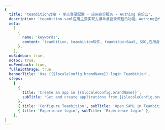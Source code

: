 ```yaml
---
{
  title: 'teambition对接 - 单点登录配置 - 应用身份服务 - Authing 身份云',
  description: 'teambition-saml应用主要实现支撑单点登录流程的功能。Authing合作网络提供 teambition对接，单点登录，SSO，实现应用的快捷登录、免密登录，提升员工办公体验、增强用户体验，增强企业数字化服务水平。',
  meta:
    [
      {
        name: 'keywords',
        content: 'teambition, teambition软件, teambitionSaaS, SSO,应用身份服务,单点登录配置,Authing身份云',
      },
    ],
  noSidebar: true,
  noToc: true,
  noFeedback: true,
  fullWidthPage: true,
  bannerTitle: 'Use {{$localeConfig.brandName}} login Teambition',
  steps:
    [
      {
        title: 'Create an app in {{$localeConfig.brandName}}',
        subTitle: 'Get and create applications from {{$localeConfig.brandName}} application',
      },
      { title: 'Configure Teambition', subTitle: 'Open SAML in Teambition' },
      { title: 'Experience login', subTitle: 'Experience login' },
    ],
}
---
```


<IntegrationDetail/>
